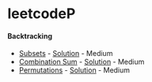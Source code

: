 # leetcodeP

#### Backtracking
- [Subsets](https://leetcode.com/problems/subsets/) - [Solution](./src/neetcode/Subsets.java)  - Medium
- [Combination Sum](https://leetcode.com/problems/combination-sum/) - [Solution](./src/neetcode/CombinationSum.java)  - Medium
- [Permutations](https://leetcode.com/problems/permutations/) - [Solution](./src/neetcode/Permutations.java) - Medium
